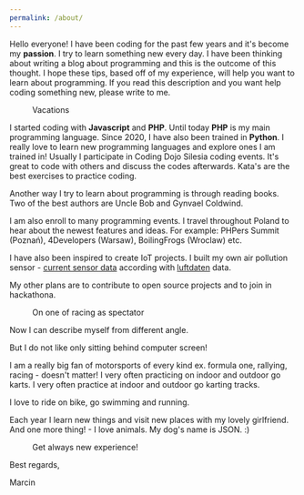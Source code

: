 ```yaml
---
permalink: /about/
---
```


Hello everyone! I have been coding for the past few years and it's become my **passion**. I try to learn something new every day. I have been thinking about writing a blog about programming and this is the outcome of this thought. I hope these tips, based off of my experience, will help you want to learn about programming. If you read this description and you want help coding something new, please write to me.

<figure class="align-center">
  <img src="{{ site.url }}{{ site.baseurl }}/assets/images/about/me_1.jpg" alt="">
  <figcaption>Vacations</figcaption>
</figure> 

I started coding with **Javascript** and **PHP**. Until today **PHP** is my main programming language.
Since 2020, I have also been trained in **Python**. I really love to learn new programming languages and explore ones I am trained in!
Usually I participate in Coding Dojo Silesia coding events. It's great to code with others and
discuss the codes afterwards. Kata's are the best exercises to practice coding.

Another way I try to learn about programming is through reading books. Two of the best authors are Uncle Bob and Gynvael Coldwind.

I am also enroll to many programming events. I travel throughout Poland to hear about the newest features and ideas. For example: PHPers Summit (Poznań), 4Developers (Warsaw), BoilingFrogs (Wroclaw) etc.

I have also been inspired to create IoT projects. I built my own air pollution sensor - [current sensor data](https://marcin.aqi.eco/en) 
according with [luftdaten](http://luftdaten.org.pl/) data.

My other plans are to contribute to open source projects and to join in hackathona.

<figure style="width: 200px" class="align-left">
  <img src="{{ site.url }}{{ site.baseurl }}/assets/images/about/me_2.jpg" alt="">
  <figcaption>On one of racing as spectator</figcaption>
</figure> 
Now I can describe myself from different angle.

But I do not like only sitting behind computer screen! 

I am a really big fan of motorsports of every kind ex.
formula one, rallying, racing - doesn't matter! I very often practicing on indoor and outdoor go karts. I very often practice at indoor and outdoor go karting tracks.

I love to ride on bike, go swimming and running. 

Each year I learn new things and visit new places with my lovely girlfriend. And one more thing! - I love animals. My dog's name is JSON. :) 

<figure class="align-center">
  <img src="{{ site.url }}{{ site.baseurl }}/assets/images/about/me_3.jpg" alt="">
  <figcaption>Get always new experience!</figcaption>
</figure> 

Best regards,

Marcin
